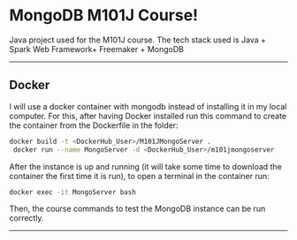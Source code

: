 MongoDB M101J Course!
===================


Java project used for the M101J course.
The tech stack used is Java + Spark Web Framework+ Freemaker + MongoDB

----------


Docker
-------------

I will use a docker container with mongodb instead of installing it in my local computer.
For this, after having Docker installed run this command to create the container from the Dockerfile in the folder:

```bash
docker build -t <DockerHub_User>/M101JMongoServer .
 docker run --name MongoServer -d <DockerHub_User>/m101jmongoserver
```
After the instance is up and running (it will take some time to download the container the first time it is run), to open a terminal in the container run:
```bash
docker exec -it MongoServer bash
```
Then, the course commands to test the MongoDB instance can be run correctly.

---